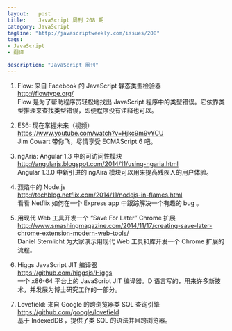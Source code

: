 ```yaml
--- 
layout:   post
title:    JavaScript 周刊 208 期
category: JavaScript
tagline: "http://javascriptweekly.com/issues/208"
tags: 
- JavaScript
- 翻译

description: "JavaScript 周刊"
---
```


1. Flow: 来自 Facebook 的 JavaScript 静态类型检验器  
   <http://flowtype.org/>  
   Flow 是为了帮助程序员轻松地找出 JavaScript 程序中的类型错误。它依靠类型推理来查找类型错误，即便程序没有注释也可以。

1. ES6: 现在掌握未来（视频）  
   <https://www.youtube.com/watch?v=Hjkc9m9vYCU>  
   Jim Cowart 带你飞，尽情享受 ECMAScript 6 吧。

1. ngAria: Angular 1.3 中的可访问性模块  
   <http://angularjs.blogspot.com/2014/11/using-ngaria.html>  
   Angular 1.3.0 中新引进的 ngAira 模块可以用来提高残疾人的用户体验。

1. 烈焰中的 Node.js  
   <http://techblog.netflix.com/2014/11/nodejs-in-flames.html>  
   看看 Netflix 如何在一个 Express app 中跟踪解决一个有趣的 bug 。

1. 用现代 Web 工具开发一个 “Save For Later” Chrome 扩展  
   <http://www.smashingmagazine.com/2014/11/17/creating-save-later-chrome-extension-modern-web-tools/>  
   Daniel Sternlicht 为大家演示用现代 Web 工具和库开发一个 Chrome 扩展的流程。

1. Higgs JavaScript JIT 编译器  
   <https://github.com/higgsjs/Higgs>  
   一个 x86-64 平台上的 JavaScript JIT 编译器。D 语言写的，用来许多新技术，并发展为博士研究工作的一部分。

1. Lovefield: 来自 Google 的跨浏览器类 SQL 查询引擎  
   <https://github.com/google/lovefield>  
   基于 IndexedDB ，提供了类 SQL 的语法并且跨浏览器。